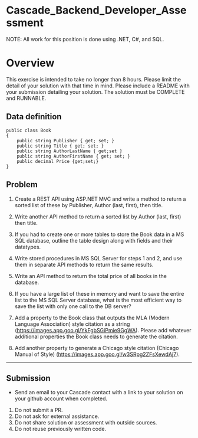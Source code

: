 # Cascade_Backend_Developer_Assessment
NOTE: All work for this position is done using .NET, C#, and SQL.

# Overview
This exercise is intended to take no longer than 8 hours.  Please limit the detail of your solution with that time in mind.  Please include a README with your submission detailing your solution. The solution must be COMPLETE and RUNNABLE.

## Data definition

```
public class Book
{
	public string Publisher { get; set; }
	public string Title { get; set; }
	public string AuthorLastName { get;set }
	public string AuthorFirstName { get; set; }
	public decimal Price {get;set;}
}
```

## Problem
1.	Create a REST API using ASP.NET MVC and write a method to return a sorted list of these by Publisher, Author (last, first), then title.

2.	Write another API method to return a sorted list by Author (last, first) then title.

3.	If you had to create one or more tables to store the Book data in a MS SQL database, outline the table design along with fields and their datatypes. 

4.	Write stored procedures in MS SQL Server for steps 1 and 2, and use them in separate API methods to return the same results.

5.	Write an API method to return the total price of all books in the database.

6.	If you have a large list of these in memory and want to save the entire list to the MS SQL Server database, what is the most efficient way to save the list with only one call to the DB server?

7.	Add a property to the Book class that outputs the MLA (Modern Language Association) style citation as a string (https://images.app.goo.gl/YkFgbSGiPmie9GgWA). Please add whatever additional properties the Book class needs to generate the citation.

8.	Add another property to generate a Chicago style citation (Chicago Manual of Style) (https://images.app.goo.gl/w3SRpg2ZFsXewdAj7).

___

## Submission
- Send an email to your Cascade contact with a link to your solution on your github account when completed.

1. Do not submit a PR. 
2. Do not ask for external assistance. 
3. Do not share solution or assessment with outside sources.
4. Do not reuse previously written code.
